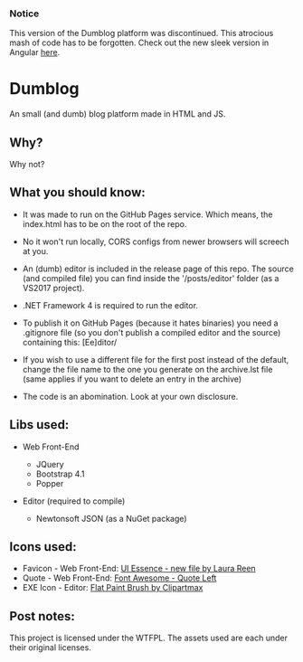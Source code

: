 ### Notice

This version of the Dumblog platform was discontinued. This atrocious mash of code has to be forgotten. Check out the new sleek version in Angular [here](https://github.com/pedroCX486/ngx-dumblog).

# Dumblog

An small (and dumb) blog platform made in HTML and JS.

## Why?

Why not?

## What you should know:

- It was made to run on the GitHub Pages service. Which means, the index.html has to be on the root of the repo.

- No it won't run locally, CORS configs from newer browsers will screech at you.
  
- An (dumb) editor is included in the release page of this repo. The source (and compiled file) you can find inside the '/posts/editor' folder (as a VS2017 project).

- .NET Framework 4 is required to run the editor.

- To publish it on GitHub Pages (because it hates binaries) you need a .gitignore file (so you don't publish a compiled editor and the source) containing this: [Ee]ditor/

- If you wish to use a different file for the first post instead of the default, change the file name to the one you generate on the archive.lst file (same applies if you want to delete an entry in the archive)
  
- The code is an abomination. Look at your own disclosure.

## Libs used:

* Web Front-End
	* JQuery
	* Bootstrap 4.1
	* Popper
	
* Editor (required to compile)
	* Newtonsoft JSON (as a NuGet package)

## Icons used:

* Favicon - Web Front-End: [UI Essence - new file by Laura Reen](https://www.shareicon.net/document-write-file-new-create-887243)
* Quote - Web Front-End: [Font Awesome - Quote Left](https://fontawesome.com/v4.7.0/icon/quote-left)
* EXE Icon - Editor: [Flat Paint Brush by Clipartmax](https://www.clipartmax.com/middle/m2i8i8m2A0i8d3d3_open-flat-paint-brush-icon/)

## Post notes:

This project is licensed under the WTFPL. The assets used are each under their original licenses.
